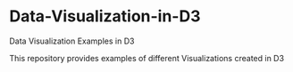 # Data-Visualization-in-D3
Data Visualization Examples in D3

This repository provides examples of different Visualizations created in D3

